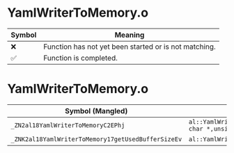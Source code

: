 # YamlWriterToMemory.o
| Symbol | Meaning 
| ------------- | ------------- 
| :x: | Function has not yet been started or is not matching. 
| :white_check_mark: | Function is completed. 


# YamlWriterToMemory.o
| Symbol (Mangled) | Symbol (Demangled) | Decompiled? |
| ------------- |  ------------- | ------------- |
| `_ZN2al18YamlWriterToMemoryC2EPhj` | `al::YamlWriterToMemory::YamlWriterToMemory(unsigned char *,unsigned int)` | :white_check_mark: |
| `_ZNK2al18YamlWriterToMemory17getUsedBufferSizeEv` | `al::YamlWriterToMemory::getUsedBufferSize(void)const` | :white_check_mark: |
